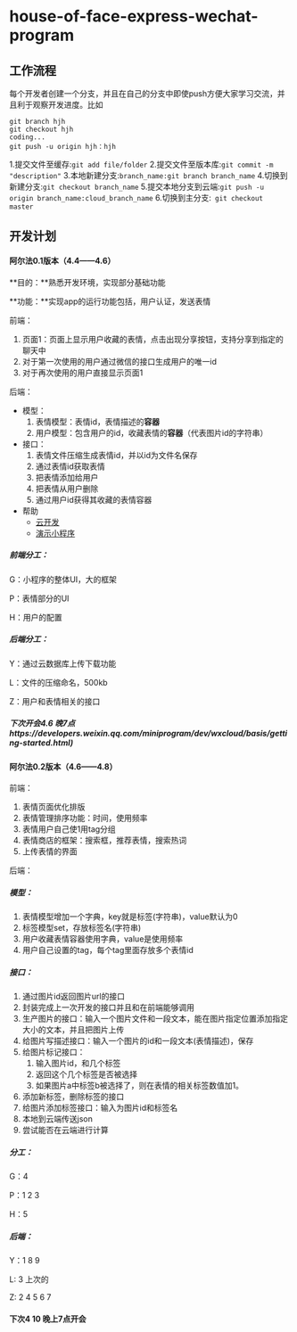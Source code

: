 # house-of-face-express-wechat-program

## 工作流程

每个开发者创建一个分支，并且在自己的分支中即使push方便大家学习交流，并且利于观察开发进度。比如

```shell
git branch hjh
git checkout hjh
coding...
git push -u origin hjh：hjh
```

1.提交文件至缓存:`git add file/folder`
2.提交文件至版本库:`git commit -m "description"`
3.本地新建分支:`branch_name:git branch branch_name`
4.切换到新建分支:`git checkout branch_name`
5.提交本地分支到云端:`git push -u origin branch_name:cloud_branch_name`
6.切换到主分支:` git checkout master`

## 开发计划

#### 阿尔法0.1版本（4.4——4.6）

**目的：**熟悉开发环境，实现部分基础功能

**功能：**实现app的运行功能包括，用户认证，发送表情

前端：

1. 页面1：页面上显示用户收藏的表情，点击出现分享按钮，支持分享到指定的聊天中
2. 对于第一次使用的用户通过微信的接口生成用户的唯一id
3. 对于再次使用的用户直接显示页面1

后端：

- 模型：
  1. 表情模型：表情id，表情描述的**容器**
  2. 用户模型：包含用户的id，收藏表情的**容器**（代表图片id的字符串）
- 接口：
  1. 表情文件压缩生成表情id，并以id为文件名保存
  2. 通过表情id获取表情
  3. 把表情添加给用户
  4. 把表情从用户删除
  5. 通过用户id获得其收藏的表情容器
- 帮助
  - [云开发](https://developers.weixin.qq.com/miniprogram/dev/wxcloud/basis/getting-started.html)
  - [演示小程序](https://github.com/wechat-miniprogram/miniprogram-demo)

##### 前端分工：

G：小程序的整体UI，大的框架

P：表情部分的UI

H：用户的配置

##### 后端分工：

Y：通过云数据库上传下载功能

L：文件的压缩命名，500kb

Z：用户和表情相关的接口

##### 下次开会4.6 晚7点https://developers.weixin.qq.com/miniprogram/dev/wxcloud/basis/getting-started.html)



#### 阿尔法0.2版本（4.6——4.8）

前端：

1. 表情页面优化排版
2. 表情管理排序功能：时间，使用频率
3. 表情用户自己使1用tag分组
4. 表情商店的框架：搜索框，推荐表情，搜索热词
5. 上传表情的界面

后端：

##### 模型：

1. 表情模型增加一个字典，key就是标签(字符串)，value默认为0
2. 标签模型set，存放标签名(字符串)
3. 用户收藏表情容器使用字典，value是使用频率
4. 用户自己设置的tag，每个tag里面存放多个表情id

##### 接口：

1. 通过图片id返回图片url的接口
2. 封装完成上一次开发的接口并且和在前端能够调用
3. 生产图片的接口：输入一个图片文件和一段文本，能在图片指定位置添加指定大小的文本，并且把图片上传
4. 给图片写描述接口：输入一个图片的id和一段文本(表情描述)，保存
5. 给图片标记接口：
   1. 输入图片id，和几个标签
   2. 返回这个几个标签是否被选择
   3. 如果图片a中标签b被选择了，则在表情的相关标签数值加1。
6. 添加新标签，删除标签的接口
7. 给图片添加标签接口：输入为图片id和标签名
8. 本地到云端传送json
9. 尝试能否在云端进行计算

##### 分工：

G：4

P：1 2 3

H：5

##### 后端：

Y：1 8 9

L: 3 上次的

Z: 2 4 5 6 7

#### 下次4 10 晚上7点开会